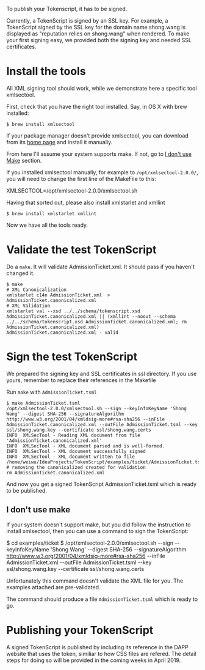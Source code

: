 To publish your Tokenscript, it has to be signed.

Currently, a TokenScript is signed by an SSL key. For example, a TokenScript signed by the SSL key for the domain name shong.wang is displayed as "reputation relies on shong.wang" when rendered. To make your first signing easy, we provided both the signing key and needed SSL certificates.

# Install the tools

All XML signing tool should work, while we demonstrate here a specific tool xmlsectool.

First, check that you have the right tool installed. Say, in OS X with brew installed:

    $ brew install xmlsectool

If your package manager doesn't provide xmlsectool, you can download from its [home page](https://wiki.shibboleth.net/confluence/display/XSTJ2/xmlsectool+V2+Home) and install it manually.

From here I'll assume your system supports make. If not, go to [I don't use Make](#i-dont-use-make) section.

If you installed xmlsectool manually, for example to `/opt/xmlsectool-2.0.0/`, you will need to change the first line of the MakeFile to this:

XMLSECTOOL=/opt/xmlsectool-2.0.0/xmlsectool.sh

Having that sorted out, please also install xmlstarlet and xmllint

    $ brew install xmlstarlet xmllint

Now we have all the tools ready.

# Validate the test TokenScript

Do a `make`. It will validate AdmissionTicket.xml. It should pass if you haven't changed it.

    $ make
    # XML Canonicalization
    xmlstarlet c14n AdmissionTicket.xml  > AdmissionTicket.canonicalized.xml
    # XML Validation
    xmlstarlet val --xsd ../../schema/tokenscript.xsd AdmissionTicket.canonicalized.xml || (xmllint --noout --schema ../../schema/tokenscript.xsd AdmissionTicket.canonicalized.xml; rm AdmissionTicket.canonicalized.xml)
    AdmissionTicket.canonicalized.xml - valid

# Sign the test TokenScript

We prepared the signing key and SSL certificates in ssl directory. If you use yours, remember to replace their references in the Makefile

Run `make` with `AdmissionTicket.tsml`

    $ make AdmissionTicket.tsml
    /opt/xmlsectool-2.0.0/xmlsectool.sh --sign --keyInfoKeyName 'Shong Wang' --digest SHA-256 --signatureAlgorithm http://www.w3.org/2001/04/xmldsig-more#rsa-sha256 --inFile AdmissionTicket.canonicalized.xml --outFile AdmissionTicket.tsml --key ssl/shong.wang.key --certificate ssl/shong.wang.certs
    INFO  XMLSecTool - Reading XML document from file 'AdmissionTicket.canonicalized.xml'
    INFO  XMLSecTool - XML document parsed and is well-formed.
    INFO  XMLSecTool - XML document successfully signed
    INFO  XMLSecTool - XML document written to file /home/weiwu/IdeaProjects/TokenScript/examples/ticket/AdmissionTicket.tsml
    # removing the canonicalized created for validation
    rm AdmissionTicket.canonicalized.xml

And now you get a signed TokenScript AdmissionTicket.tsml which is ready to be published.

## I don't use make

If your system doesn't support make, but you did follow the instruction to install xmlsectool, then you can use a command to sign the TokenScript:

   $ cd examples/ticket
   $ /opt/xmlsectool-2.0.0/xmlsectool.sh --sign --keyInfoKeyName 'Shong Wang' --digest SHA-256 --signatureAlgorithm http://www.w3.org/2001/04/xmldsig-more#rsa-sha256 --inFile AdmissionTicket.xml --outFile AdmissionTicket.tsml --key ssl/shong.wang.key --certificate ssl/shong.wang.certs

Unfortunately this command doesn't validate the XML file for you. The examples attached are pre-validated.

The command should produce a file `AdmissionTicket.tsml` which is ready to go.


# Publishing your TokenScript

A signed TokenScript is published by including its reference in the DAPP website that uses the token, similiar to how CSS files are refered. The detail steps for doing so will be provided in the coming weeks in April 2019.



